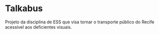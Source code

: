 # Talkabus
Projeto da disciplina de ESS que visa tornar o transporte público do Recife acessível aos deficientes visuais.
